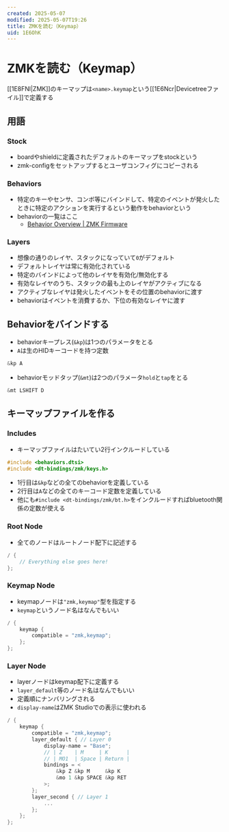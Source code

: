 ```yaml
---
created: 2025-05-07
modified: 2025-05-07T19:26
title: ZMKを読む（Keymap）
uid: 1E6OhK
---
```


# ZMKを読む（Keymap）

[[1E8FNl|ZMK]]のキーマップは`<name>.keymap`という[[1E6Ncr|Devicetreeファイル]]で定義する

## 用語

### Stock

- boardやshieldに定義されたデフォルトのキーマップをstockという
- zmk-configをセットアップするとユーザコンフィグにコピーされる

### Behaviors

- 特定のキーやセンサ、コンボ等にバインドして、特定のイベントが発火したときに特定のアクションを実行するという動作をbehaviorという
- behaviorの一覧はここ
    - [Behavior Overview \| ZMK Firmware](https://zmk.dev/docs/keymaps/behaviors)

### Layers

- 想像の通りのレイヤ、スタックになっていて`0`がデフォルト
- デフォルトレイヤは常に有効化されている
- 特定のバインドによって他のレイヤを有効化/無効化する
- 有効なレイヤのうち、スタックの最も上のレイヤがアクティブになる
- アクティブなレイヤは発火したイベントをその位置のbehaviorに渡す
- behaviorはイベントを消費するか、下位の有効なレイヤに渡す

## Behaviorをバインドする

- behaviorキープレス(`&kp`)は1つのパラメータをとる
- `A`は生のHIDキーコードを持つ定数

```c title="example.keymap"
&kp A
```

- behaviorモッドタップ(`&mt`)は2つのパラメータ`hold`と`tap`をとる

```c title="example.keymap"
&mt LSHIFT D
```

## キーマップファイルを作る

### Includes

- キーマップファイルはたいてい2行インクルードしている

```c title="example.keymap"
#include <behaviors.dtsi>  
#include <dt-bindings/zmk/keys.h>
```

- 1行目は`&kp`などの全てのbehaviorを定義している
- 2行目は`A`などの全てのキーコード定数を定義している
- 他にも`#include <dt-bindings/zmk/bt.h>`をインクルードすればbluetooth関係の定数が使える

### Root Node

- 全てのノードはルートノード配下に記述する

```c title="example.keymap"
/ {
    // Everything else goes here!  
};
```

### Keymap Node

- keymapノードは`"zmk,keymap"`型を指定する
- `keymap`というノード名はなんでもいい

```c title="example.keymap"
/ {
    keymap {  
        compatible = "zmk,keymap";  
    };
};
```

### Layer Node

- layerノードはkeymap配下に定義する
- `layer_default`等のノード名はなんでもいい
- 定義順にナンバリングされる
- `display-name`はZMK Studioでの表示に使われる

```c title="example.keymap"
/ {
    keymap {  
        compatible = "zmk,keymap";  
        layer_default { // Layer 0  
            display-name = "Base";  
            // | Z    | M     | K      |  
            // | MO1  | Space | Return |  
            bindings = <  
                &kp Z &kp M     &kp K  
                &mo 1 &kp SPACE &kp RET
            >;  
        };
        layer_second { // Layer 1
            ...
        };
    };
};
```
